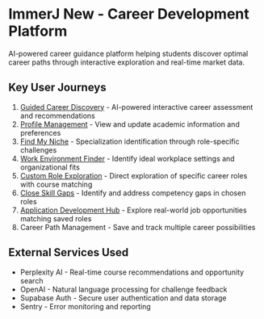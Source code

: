 # ImmerJ New - Career Development Platform

AI-powered career guidance platform helping students discover optimal career paths through interactive exploration and real-time market data.

## Key User Journeys

1. [Guided Career Discovery](docs/journeys/guided-career-discovery.md) - AI-powered interactive career assessment and recommendations  
2. [Profile Management](docs/journeys/profile-management.md) - View and update academic information and preferences  
3. [Find My Niche](docs/journeys/find-my-niche.md) - Specialization identification through role-specific challenges  
4. [Work Environment Finder](docs/journeys/work-environment-finder.md) - Identify ideal workplace settings and organizational fits  
5. [Custom Role Exploration](docs/journeys/custom-role-exploration.md) - Direct exploration of specific career roles with course matching  
6. [Close Skill Gaps](docs/journeys/close-skill-gaps.md) - Identify and address competency gaps in chosen roles  
7. [Application Development Hub](docs/journeys/application-development-hub.md) - Explore real-world job opportunities matching saved roles  
8. Career Path Management - Save and track multiple career possibilities

## External Services Used
- Perplexity AI - Real-time course recommendations and opportunity search  
- OpenAI - Natural language processing for challenge feedback  
- Supabase Auth - Secure user authentication and data storage  
- Sentry - Error monitoring and reporting
